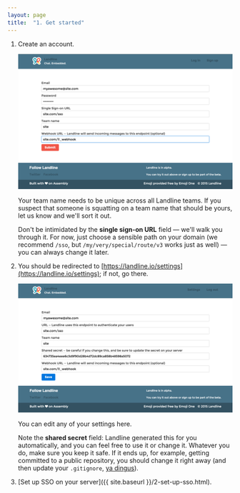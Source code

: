 ```yaml
---
layout: page
title:  "1. Get started"
---
```


1. Create an account.

    ![Signup](images/signup.png)

    Your team name needs to be unique across all Landline teams. If you suspect that someone is squatting on a team name that should be yours, let us know and we'll sort it out.

    Don't be intimidated by the **single sign-on URL** field &mdash; we'll walk you through it. For now, just choose a sensible path on your domain (we recommend `/sso`, but `/my/very/special/route/v3` works just as well) &mdash; you can always change it later.

2. You should be redirected to [https://landline.io/settings](https://landline.io/settings); if not, go there.

    ![Settings](images/settings.png)

    You can edit any of your settings here.

    Note the **shared secret** field: Landline generated this for you automatically, and you can feel free to use it or change it. Whatever you do, make sure you keep it safe. If it ends up, for example, getting committed to a public repository, you should change it right away (and then update your `.gitignore`, [ya dingus](https://www.youtube.com/watch?v=9mpU1uFrvgQ&t=0m4s)).

3. [Set up SSO on your server]({{ site.baseurl }}/2-set-up-sso.html).
